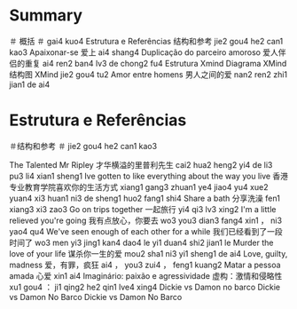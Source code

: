 # Summary
＃ 概括
＃  gai4 kuo4
Estrutura e Referências
结构和参考
jie2 gou4 he2 can1 kao3
Apaixonar-se
爱上
ai4 shang4
Duplicação do parceiro amoroso
爱人伴侣的重复
ai4 ren2 ban4 lv3 de chong2 fu4
Estrutura Xmind Diagrama
XMind结构图
XMind jie2 gou4 tu2
Amor entre homens
男人之间的爱
nan2 ren2 zhi1 jian1 de ai4



# Estrutura e Referências
＃结构和参考
＃ jie2 gou4 he2 can1 kao3



The Talented Mr Ripley 
才华横溢的里普利先生
cai2 hua2 heng2 yi4 de li3 pu3 li4 xian1 sheng1
  Ive gotten to like everything about the way you live
香港专业教育学院喜欢你的生活方式
xiang1 gang3 zhuan1 ye4 jiao4 yu4 xue2 yuan4 xi3 huan1 ni3 de sheng1 huo2 fang1 shi4
  Share a bath
分享洗澡
fen1 xiang3 xi3 zao3
  Go on trips together
一起旅行
yi4 qi3 lv3 xing2
  I'm a little relieved you're going 
我有点放心，你要去
wo3 you3 dian3 fang4 xin1 ， ni3 yao4 qu4
  We've seen enough of each other for a while
我们已经看到了一段时间了
wo3 men yi3 jing1 kan4 dao4 le yi1 duan4 shi2 jian1 le
  Murder the love of your life
谋杀你一生的爱
mou2 sha1 ni3 yi1 sheng1 de ai4
  Love, guilty, madness
爱，有罪，疯狂
ai4 ， you3 zui4 ， feng1 kuang2
  Matar a pessoa amada
心爱
xin1 ai4
  Imaginário: paixão e agressividade 
虚构：激情和侵略性
xu1 gou4 ： ji1 qing2 he2 qin1 lve4 xing4
  Dickie vs Damon no barco
Dickie vs Damon No Barco
Dickie vs Damon No Barco
